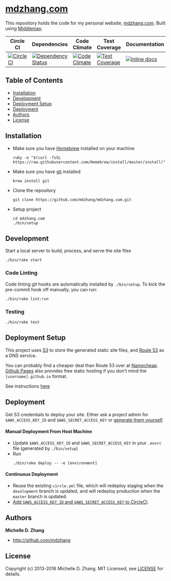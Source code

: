 # [mdzhang.com](http://mdzhang.com)

This repository holds the code for my personal website, [mdzhang.com](http://mdzhang.com). Built using [Middleman](https://middlemanapp.com).

| Circle CI | Dependencies | Code Climate | Test Coverage | Documentation | License |
| --------- | ------------ | ------------ | ------------- | ------------- | ------- |
| [![CircleCI](https://circleci.com/gh/mdzhang/mdzhang.com.svg?style=shield)](https://circleci.com/gh/mdzhang/mdzhang.com) | [![Dependency Status](https://gemnasium.com/badges/github.com/mdzhang/mdzhang.com.svg)](https://gemnasium.com/github.com/mdzhang/mdzhang.com) | [![Code Climate](https://codeclimate.com/github/mdzhang/mdzhang.com/badges/gpa.svg)](https://codeclimate.com/github/mdzhang/mdzhang.com) | [![Test Coverage](https://codeclimate.com/github/mdzhang/mdzhang.com/badges/coverage.svg)](https://codeclimate.com/github/mdzhang/mdzhang.com/coverage) | [![Inline docs](http://inch-ci.org/github/mdzhang/mdzhang.com.svg?branch=development)](http://inch-ci.org/github/mdzhang/mdzhang.com) | [![license](https://img.shields.io/github/license/mashape/apistatus.svg?maxAge=2592000)]() |

## Table of Contents

* [Installation](#installation)
* [Development](#development)
* [Deployment Setup](#deployment-setup)
* [Deployment](#deployment)
* [Authors](#authors)
* [License](#license)

## Installation

* Make sure you have [Homebrew](http://brew.sh/) installed on your machine
    ```
    ruby -e "$(curl -fsSL https://raw.githubusercontent.com/Homebrew/install/master/install)"
    ```

* Make sure you have [git](https://git-scm.com/) installed
    ```
    brew install git
    ```

* Clone the repository
    ```
    git clone https://github.com/mdzhang/mdzhang.com.git
    ```

* Setup project
    ```
    cd mdzhang.com
    ./bin/setup
    ```

## Development

Start a local server to build, process, and serve the site files

```
./bin/rake start
```

### Code Linting

Code linting git hooks are automatically installed by `./bin/setup`. To kick the pre-commit hook off manually, you can run:

```
./bin/rake lint:run
```

### Testing

```
./bin/rake test
```

## Deployment Setup

This project uses [S3](https://aws.amazon.com/s3/) to store the generated static site files, and [Route 53](https://aws.amazon.com/route53/) as a DNS service.

You can probably find a cheaper deal than Route 53 over at [Namecheap](https://www.namecheap.com). [Github Pages](https://pages.github.com/) also provides free static hosting if you don't mind the `[username].github.io` format.

See instructions [here](http://docs.aws.amazon.com/AmazonS3/latest/dev/website-hosting-custom-domain-walkthrough.html)

## Deployment

Get S3 credentials to deploy your site. Either ask a project admin for `$AWS_ACCESS_KEY_ID` and `$AWS_SECRET_ACCESS_KEY` or [generate them yourself](http://docs.aws.amazon.com/IAM/latest/UserGuide/id_credentials_access-keys.html#Using_CreateAccessKey).

#### Manual Deployment From Host Machine

* Update `$AWS_ACCESS_KEY_ID` and `$AWS_SECRET_ACCESS_KEY` in your `.envrc` file (generated by `./bin/setup`)
* Run
    ```
    ./bin/rake deploy -- -e [environment]
    ```

#### Continuous Deployment

* Reuse the existing `circle.yml` file, which will redeploy staging when the `development` branch is updated, and will redeploy production when the `master` branch is updated.
* [Add `$AWS_ACCESS_KEY_ID` and `$AWS_SECRET_ACCESS_KEY` to CircleCI](https://circleci.com/docs/environment-variables/#setting-environment-variables-for-all-commands-without-adding-them-to-git
).

## Authors

**Michelle D. Zhang**

  * <http://github.com/mdzhang>

## License

Copyright (c) 2013-2016 Michelle D. Zhang. MIT Licensed, see [LICENSE](LICENSE.md) for details.
